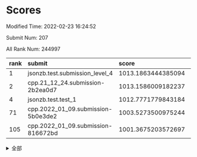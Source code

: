 # Scores

Modified Time: 2022-02-23 16:24:52

Submit Num: 207

All Rank Num: 244997

| rank |               submit               |       score        |       sigma        | pk_num |
| :--- | :--------------------------------- | :----------------- | :----------------- | :----- |
| 1    | jsonzb.test.submission_level_4     | 1013.1863444385094 | 0.7963732300963493 | 4737   |
| 2    | cpp.21_12_24.submission-2b2ea0d7   | 1013.1586009182237 | 0.7989151364140981 | 4732   |
| 4    | jsonzb.test.test_1                 | 1012.7771779843184 | 0.7956209519956083 | 4734   |
| 71   | cpp.2022_01_09.submission-5b0e3de2 | 1003.5273500975244 | 0.709832242685366  | 4728   |
| 105  | cpp.2022_01_09.submission-816672bd | 1001.3675203572697 | 0.7127216900929919 | 4730   |


<details>
<summary>全部</summary>

| rank |                 submit                 |       score        |       sigma        | pk_num |
| :--- | :------------------------------------- | :----------------- | :----------------- | :----- |
| 1    | jsonzb.test.submission_level_4         | 1013.1863444385094 | 0.7963732300963493 | 4737   |
| 2    | cpp.21_12_24.submission-2b2ea0d7       | 1013.1586009182237 | 0.7989151364140981 | 4732   |
| 3    | gobigger.level_3.submission_level_3_8  | 1012.879371364287  | 0.7940681556064133 | 4739   |
| 4    | jsonzb.test.test_1                     | 1012.7771779843184 | 0.7956209519956083 | 4734   |
| 5    | gobigger.level_3.submission_level_3_11 | 1011.8085083778849 | 0.8024328381650103 | 4736   |
| 6    | gobigger.level_3.submission_level_3_39 | 1011.5209076956108 | 0.7513972684359831 | 4732   |
| 7    | gobigger.level_3.submission_level_3_32 | 1011.1164055491867 | 0.761603770403988  | 4727   |
| 8    | gobigger.level_3.submission_level_3_37 | 1010.9211863866847 | 0.7984180969131887 | 4730   |
| 9    | gobigger.level_3.submission_level_3_24 | 1010.8981489356935 | 0.7522164867405658 | 4732   |
| 10   | gobigger.level_3.submission_level_3_25 | 1010.8188863756349 | 0.777708359771148  | 4733   |
| 11   | gobigger.level_3.submission_level_3_14 | 1010.7918735124853 | 0.7704490289189607 | 4739   |
| 12   | gobigger.level_3.submission_level_3_48 | 1010.7166052722858 | 0.781072982562485  | 4739   |
| 13   | gobigger.level_3.submission_level_3_21 | 1010.6729040339187 | 0.777355980818846  | 4734   |
| 14   | gobigger.level_3.submission_level_3_2  | 1010.6143916179448 | 0.762357425806737  | 4731   |
| 15   | gobigger.level_3.submission_level_3_34 | 1010.5807932531707 | 0.7839905386464061 | 4733   |
| 16   | gobigger.level_3.submission_level_3_16 | 1010.4584017903219 | 0.7561971246834369 | 4732   |
| 17   | gobigger.level_3.submission_level_3_0  | 1010.44435122357   | 0.7585325115933181 | 4737   |
| 18   | gobigger.level_3.submission_level_3_5  | 1010.4190998748566 | 0.7777506246285015 | 4736   |
| 19   | gobigger.level_3.submission_level_3_41 | 1010.3523005809233 | 0.7473706964900186 | 4734   |
| 20   | gobigger.level_3.submission_level_3_26 | 1010.2692248322326 | 0.7662848002767547 | 4736   |
| 21   | gobigger.level_3.submission_level_3_3  | 1010.2577459434776 | 0.7446542137042179 | 4733   |
| 22   | gobigger.level_3.submission_level_3_36 | 1010.240371997875  | 0.7553329745332471 | 4734   |
| 23   | gobigger.level_3.submission_level_3_20 | 1010.1712130204824 | 0.7633187557440578 | 4726   |
| 24   | gobigger.level_3.submission_level_3_22 | 1010.1491230750452 | 0.7663971298763256 | 4739   |
| 25   | gobigger.level_3.submission_level_3_17 | 1010.0883552042283 | 0.7723155162781484 | 4735   |
| 26   | gobigger.level_3.submission_level_3_30 | 1010.0614506084771 | 0.7771009584310944 | 4731   |
| 27   | gobigger.level_3.submission_level_3_42 | 1010.0271311994643 | 0.7427730930642807 | 4734   |
| 28   | gobigger.level_3.submission_level_3_9  | 1009.9537060995019 | 0.74401416855968   | 4735   |
| 29   | gobigger.level_3.submission_level_3_23 | 1009.8871078746456 | 0.753426394262857  | 4732   |
| 30   | gobigger.level_3.submission_level_3_27 | 1009.8605059692545 | 0.7723731496814651 | 4735   |
| 31   | gobigger.level_3.submission_level_3_1  | 1009.809486722111  | 0.7577794167105747 | 4736   |
| 32   | gobigger.level_3.submission_level_3_15 | 1009.7881032398043 | 0.7516370277246094 | 4732   |
| 33   | gobigger.level_3.submission_level_3_4  | 1009.7687573239679 | 0.7387354302084022 | 4728   |
| 34   | gobigger.level_3.submission_level_3_44 | 1009.7497731023622 | 0.7636722591101822 | 4737   |
| 35   | gobigger.level_3.submission_level_3_35 | 1009.7036763090921 | 0.7629076962837726 | 4737   |
| 36   | gobigger.level_3.submission_level_3_49 | 1009.6322550628225 | 0.7469894626340906 | 4732   |
| 37   | gobigger.level_3.submission_level_3_7  | 1009.5015875831242 | 0.7471345377984513 | 4733   |
| 38   | gobigger.level_3.submission_level_3_10 | 1009.4906431334408 | 0.7504123393591408 | 4736   |
| 39   | gobigger.level_3.submission_level_3_18 | 1009.487237254768  | 0.7593780866123812 | 4733   |
| 40   | gobigger.level_3.submission_level_3_33 | 1009.4628703540625 | 0.7385276080329534 | 4736   |
| 41   | gobigger.level_3.submission_level_3_13 | 1009.4299938754889 | 0.7599720738432174 | 4735   |
| 42   | gobigger.level_3.submission_level_3_6  | 1009.422041924459  | 0.7796599291017267 | 4737   |
| 43   | gobigger.level_3.submission_level_3_45 | 1009.4187915975482 | 0.7383343457557119 | 4735   |
| 44   | gobigger.level_3.submission_level_3_43 | 1009.4105560378124 | 0.7513497386385625 | 4731   |
| 45   | gobigger.level_3.submission_level_3_47 | 1009.3504169298936 | 0.7655011358113466 | 4732   |
| 46   | gobigger.level_3.submission_level_3_19 | 1008.9633486633693 | 0.7510020489103714 | 4738   |
| 47   | gobigger.level_3.submission_level_3_40 | 1008.885707682898  | 0.7565937603556647 | 4736   |
| 48   | gobigger.level_3.submission_level_3_46 | 1008.8539326680044 | 0.7450041294104808 | 4730   |
| 49   | gobigger.level_3.submission_level_3_38 | 1008.8524927111963 | 0.7757045968727369 | 4736   |
| 50   | gobigger.level_3.submission_level_3_31 | 1008.6839918209196 | 0.7500246553444694 | 4738   |
| 51   | gobigger.level_3.submission_level_3_29 | 1008.6502061774664 | 0.7421342237835067 | 4733   |
| 52   | gobigger.level_3.submission_level_3_12 | 1008.2481006487865 | 0.7482514291448935 | 4733   |
| 53   | gobigger.level_3.submission_level_3_28 | 1007.8014943181059 | 0.7386321535350634 | 4735   |
| 54   | gobigger.level_1.submission_level_1_13 | 1005.0818352245169 | 0.717002644997315  | 4733   |
| 55   | gobigger.level_1.submission_level_1_32 | 1004.4121213219019 | 0.7181107429585498 | 4731   |
| 56   | gobigger.level_1.submission_level_1_28 | 1004.168063095943  | 0.7226280226948576 | 4737   |
| 57   | gobigger.level_1.submission_level_1_26 | 1004.1339266994584 | 0.715599976421469  | 4731   |
| 58   | gobigger.level_1.submission_level_1_23 | 1004.0906655582057 | 0.7266684841542266 | 4731   |
| 59   | gobigger.level_1.submission_level_1_27 | 1004.0492194838679 | 0.7179766394692627 | 4724   |
| 60   | gobigger.level_1.submission_level_1_29 | 1003.9962673898613 | 0.7285661073056448 | 4735   |
| 61   | gobigger.level_1.submission_level_1_33 | 1003.9699006149947 | 0.7177055684505008 | 4738   |
| 62   | gobigger.level_1.submission_level_1_0  | 1003.7995259221091 | 0.7122191702446289 | 4732   |
| 63   | gobigger.level_1.submission_level_1_5  | 1003.7887136247464 | 0.7245806162686246 | 4734   |
| 64   | gobigger.level_1.submission_level_1_2  | 1003.7755168401255 | 0.7260999234269581 | 4735   |
| 65   | gobigger.level_1.submission_level_1_25 | 1003.7249186211473 | 0.7087600776241176 | 4737   |
| 66   | gobigger.level_1.submission_level_1_20 | 1003.6586380430977 | 0.7298932939967474 | 4741   |
| 67   | gobigger.level_1.submission_level_1_48 | 1003.6226731443951 | 0.7124008482907981 | 4737   |
| 68   | gobigger.level_1.submission_level_1_41 | 1003.5910611874442 | 0.7252156368731909 | 4736   |
| 69   | gobigger.level_1.submission_level_1_44 | 1003.5799729350215 | 0.7188738489530075 | 4736   |
| 70   | gobigger.level_1.submission_level_1_46 | 1003.558027446646  | 0.7201372438729169 | 4737   |
| 71   | cpp.2022_01_09.submission-5b0e3de2     | 1003.5273500975244 | 0.709832242685366  | 4728   |
| 72   | gobigger.level_1.submission_level_1_24 | 1003.5202735236569 | 0.7231664177739993 | 4732   |
| 73   | gobigger.level_1.submission_level_1_3  | 1003.4539552087634 | 0.7210368008903572 | 4738   |
| 74   | gobigger.level_1.submission_level_1_47 | 1003.3892486324681 | 0.7154491174564237 | 4734   |
| 75   | gobigger.level_1.submission_level_1_43 | 1003.3596255093001 | 0.7154392845748603 | 4732   |
| 76   | gobigger.level_1.submission_level_1_4  | 1003.3584681691308 | 0.7128784317620787 | 4734   |
| 77   | gobigger.level_1.submission_level_1_7  | 1003.342063959995  | 0.7171042036225826 | 4727   |
| 78   | gobigger.level_1.submission_level_1_16 | 1003.2561555612667 | 0.7027745469962855 | 4734   |
| 79   | gobigger.level_1.submission_level_1_1  | 1003.2308464096964 | 0.716003349494674  | 4734   |
| 80   | gobigger.level_1.submission_level_1_11 | 1003.1612338746513 | 0.7081990735032687 | 4736   |
| 81   | gobigger.level_1.submission_level_1_6  | 1003.1232226449822 | 0.7191147787300112 | 4736   |
| 82   | gobigger.level_1.submission_level_1_15 | 1003.0677227341332 | 0.7126023219009883 | 4734   |
| 83   | gobigger.level_1.submission_level_1_36 | 1003.0660105398262 | 0.7128363309114681 | 4736   |
| 84   | gobigger.level_1.submission_level_1_14 | 1002.9941016560126 | 0.7143437783910916 | 4737   |
| 85   | gobigger.level_1.submission_level_1_22 | 1002.9890885142655 | 0.7175023948175591 | 4737   |
| 86   | gobigger.level_1.submission_level_1_12 | 1002.9695141630036 | 0.7250160229875564 | 4730   |
| 87   | gobigger.level_1.submission_level_1_38 | 1002.9219179984763 | 0.7083491215637623 | 4737   |
| 88   | gobigger.level_1.submission_level_1_19 | 1002.7811475246573 | 0.7125333083552093 | 4731   |
| 89   | gobigger.level_1.submission_level_1_8  | 1002.7593080333336 | 0.7155162739422436 | 4738   |
| 90   | gobigger.level_1.submission_level_1_34 | 1002.7262526199252 | 0.7127509669145418 | 4736   |
| 91   | gobigger.level_1.submission_level_1_39 | 1002.7029852212223 | 0.7164007615999912 | 4731   |
| 92   | gobigger.level_1.submission_level_1_37 | 1002.6184900482305 | 0.7134048304586104 | 4733   |
| 93   | gobigger.level_1.submission_level_1_31 | 1002.5913738872378 | 0.7142221875241256 | 4730   |
| 94   | gobigger.level_1.submission_level_1_49 | 1002.5203729630025 | 0.7131993341324819 | 4728   |
| 95   | gobigger.level_1.submission_level_1_45 | 1002.508167159456  | 0.7153436446922943 | 4730   |
| 96   | gobigger.level_1.submission_level_1_10 | 1002.473774308955  | 0.7090918479948602 | 4735   |
| 97   | gobigger.level_1.submission_level_1_21 | 1002.4700145021146 | 0.7129200478952031 | 4735   |
| 98   | gobigger.level_1.submission_level_1_18 | 1002.3825608069252 | 0.7124412363065243 | 4733   |
| 99   | gobigger.level_1.submission_level_1_30 | 1002.3544180739109 | 0.7134375841456456 | 4736   |
| 100  | gobigger.level_1.submission_level_1_42 | 1002.1643247998898 | 0.7073983343254673 | 4735   |
| 101  | gobigger.level_1.submission_level_1_35 | 1002.0650217271833 | 0.7131510567364345 | 4734   |
| 102  | gobigger.level_1.submission_level_1_40 | 1001.9470661356088 | 0.7147876843196922 | 4738   |
| 103  | gobigger.level_1.submission_level_1_9  | 1001.7247840695037 | 0.7134751220805201 | 4739   |
| 104  | gobigger.level_1.submission_level_1_17 | 1001.5536641082609 | 0.7152284234350763 | 4735   |
| 105  | cpp.2022_01_09.submission-816672bd     | 1001.3675203572697 | 0.7127216900929919 | 4730   |
| 106  | gobigger.random.submission_random_12   | 997.3209779371317  | 0.7094435892049064 | 4733   |
| 107  | gobigger.random.submission_random_14   | 997.229559132689   | 0.7055611688084122 | 4732   |
| 108  | gobigger.random.submission_random_38   | 997.148066826052   | 0.7128049277260191 | 4734   |
| 109  | gobigger.random.submission_random_41   | 997.1334588527112  | 0.7149586959054762 | 4738   |
| 110  | gobigger.random.submission_random_19   | 996.9909131792934  | 0.6978455654183574 | 4733   |
| 111  | gobigger.random.submission_random_2    | 996.974560580295   | 0.7003231093463116 | 4735   |
| 112  | gobigger.random.submission_random_7    | 996.7800992987213  | 0.7129377036113295 | 4738   |
| 113  | gobigger.random.submission_random_22   | 996.6643580261593  | 0.7097647681788808 | 4736   |
| 114  | gobigger.random.submission_random_11   | 996.6615299399167  | 0.700404979940606  | 4736   |
| 115  | gobigger.random.submission_random_27   | 996.6328569245135  | 0.7114332345216562 | 4735   |
| 116  | gobigger.random.submission_random_6    | 996.5920494880979  | 0.7117176461583863 | 4735   |
| 117  | gobigger.random.submission_random_42   | 996.5154752730915  | 0.7089635515546532 | 4734   |
| 118  | gobigger.random.submission_random_36   | 996.4347812351314  | 0.7154213024550558 | 4736   |
| 119  | gobigger.random.submission_random_32   | 996.2579245017791  | 0.7013937631756219 | 4733   |
| 120  | gobigger.random.submission_random_17   | 996.2390295642239  | 0.708785109692809  | 4738   |
| 121  | gobigger.random.submission_random_46   | 996.2286935565597  | 0.7170384545517834 | 4735   |
| 122  | gobigger.random.submission_random_44   | 996.2104149950982  | 0.7127948511314797 | 4736   |
| 123  | gobigger.random.submission_random_45   | 996.1843387900196  | 0.7138051587946325 | 4735   |
| 124  | gobigger.random.submission_random_24   | 996.1518823675256  | 0.7106792352781703 | 4736   |
| 125  | gobigger.random.submission_random_25   | 996.142193718368   | 0.7196521485881664 | 4734   |
| 126  | gobigger.random.submission_random_16   | 996.0985191133954  | 0.7008784027565701 | 4740   |
| 127  | gobigger.random.submission_random_47   | 996.0716987749165  | 0.7024542163724913 | 4733   |
| 128  | gobigger.random.submission_random_37   | 996.050379339418   | 0.7039725096958467 | 4740   |
| 129  | gobigger.random.submission_random_23   | 996.0224504171282  | 0.7093744591232404 | 4738   |
| 130  | gobigger.random.submission_random_40   | 995.9165919854535  | 0.7131339653206518 | 4732   |
| 131  | gobigger.random.submission_random_4    | 995.8795252430195  | 0.7233136244085208 | 4734   |
| 132  | gobigger.random.submission_random_43   | 995.8584143294678  | 0.718900873487839  | 4735   |
| 133  | gobigger.random.submission_random_29   | 995.8527317724125  | 0.7021824813241494 | 4738   |
| 134  | gobigger.random.submission_random_0    | 995.833084388131   | 0.7271040136013902 | 4733   |
| 135  | gobigger.random.submission_random_10   | 995.8328212073327  | 0.7180704952108563 | 4737   |
| 136  | gobigger.random.submission_random_8    | 995.8218442506095  | 0.7216310478200952 | 4732   |
| 137  | gobigger.random.submission_random_1    | 995.818898875724   | 0.7170139412791949 | 4737   |
| 138  | gobigger.random.submission_random_39   | 995.6918305804106  | 0.705320986387208  | 4734   |
| 139  | gobigger.random.submission_random_34   | 995.6479315571196  | 0.7153887095213479 | 4733   |
| 140  | gobigger.random.submission_random_30   | 995.6375209819445  | 0.7107849325483027 | 4733   |
| 141  | gobigger.random.submission_random_28   | 995.6343719482921  | 0.7153315846131274 | 4735   |
| 142  | gobigger.random.submission_random_21   | 995.5044801345948  | 0.7119029626401818 | 4734   |
| 143  | gobigger.random.submission_random_9    | 995.4774541260372  | 0.7061701322751595 | 4734   |
| 144  | gobigger.random.submission_random_15   | 995.4633708103618  | 0.7110055238158852 | 4740   |
| 145  | gobigger.random.submission_random_5    | 995.4401184390273  | 0.708666544171313  | 4736   |
| 146  | gobigger.random.submission_random_3    | 995.4291886898505  | 0.7147182882751306 | 4735   |
| 147  | gobigger.random.submission_random_13   | 995.4004211039461  | 0.7128173904670149 | 4730   |
| 148  | gobigger.random.submission_random_31   | 995.32728992755    | 0.6951292646342627 | 4738   |
| 149  | gobigger.random.submission_random_48   | 995.1445764043975  | 0.7078892571881575 | 4730   |
| 150  | gobigger.random.submission_random_33   | 995.1071655224158  | 0.7028046962080226 | 4735   |
| 151  | gobigger.random.submission_random_49   | 994.8114581638055  | 0.707841679733667  | 4737   |
| 152  | gobigger.random.submission_random_35   | 994.7635381686682  | 0.7209918377682326 | 4735   |
| 153  | gobigger.random.submission_random_18   | 994.7189085324321  | 0.7253914730978988 | 4736   |
| 154  | gobigger.level_2.submission_level_2_37 | 994.1896213646247  | 0.7321185465881972 | 4737   |
| 155  | gobigger.random.submission_random_26   | 994.1471224882425  | 0.7271299597486732 | 4733   |
| 156  | gobigger.level_2.submission_level_2_14 | 993.880007097641   | 0.7271215861911797 | 4732   |
| 157  | gobigger.level_2.submission_level_2_21 | 993.6511422965588  | 0.7507835927953395 | 4734   |
| 158  | gobigger.level_2.submission_level_2_22 | 993.625195472556   | 0.732313379338848  | 4736   |
| 159  | gobigger.level_2.submission_level_2_4  | 993.6185435585927  | 0.7304197917187222 | 4731   |
| 160  | gobigger.random.submission_random_20   | 993.5603225287273  | 0.7126173461434342 | 4731   |
| 161  | gobigger.level_2.submission_level_2_44 | 993.5162547141355  | 0.7215621435061459 | 4738   |
| 162  | gobigger.level_2.submission_level_2_9  | 993.4523069676058  | 0.7329572923559718 | 4733   |
| 163  | gobigger.level_2.submission_level_2_27 | 993.2083746444868  | 0.7395644411633061 | 4736   |
| 164  | gobigger.level_2.submission_level_2_47 | 993.1597336890741  | 0.7388269514046635 | 4734   |
| 165  | gobigger.level_2.submission_level_2_0  | 993.1547080836427  | 0.746164439703785  | 4737   |
| 166  | gobigger.level_2.submission_level_2_32 | 993.066878519471   | 0.7181404186445219 | 4731   |
| 167  | gobigger.level_2.submission_level_2_25 | 993.0617125533714  | 0.7470050836538737 | 4734   |
| 168  | gobigger.level_2.submission_level_2_29 | 992.9190702924375  | 0.7330041865143327 | 4734   |
| 169  | gobigger.level_2.submission_level_2_15 | 992.8824188738903  | 0.7461043021408599 | 4733   |
| 170  | gobigger.level_2.submission_level_2_36 | 992.8489198939525  | 0.7304059117450777 | 4735   |
| 171  | gobigger.level_2.submission_level_2_41 | 992.8223442578156  | 0.7310438807093927 | 4731   |
| 172  | gobigger.level_2.submission_level_2_48 | 992.7331245922122  | 0.7284771659674562 | 4731   |
| 173  | gobigger.level_2.submission_level_2_13 | 992.5960786471206  | 0.733487653246852  | 4734   |
| 174  | gobigger.level_2.submission_level_2_12 | 992.5813001557624  | 0.7434901284088447 | 4729   |
| 175  | gobigger.level_2.submission_level_2_43 | 992.5785586520398  | 0.7329201508330531 | 4735   |
| 176  | gobigger.level_2.submission_level_2_16 | 992.4573458916943  | 0.7215834995084204 | 4734   |
| 177  | gobigger.level_2.submission_level_2_1  | 992.425369350388   | 0.7294516881267379 | 4735   |
| 178  | gobigger.level_2.submission_level_2_10 | 992.4035293480255  | 0.7401507223549251 | 4735   |
| 179  | gobigger.level_2.submission_level_2_23 | 992.3437616474391  | 0.7433570670023011 | 4734   |
| 180  | gobigger.level_2.submission_level_2_45 | 992.2886280908958  | 0.7394188672715214 | 4731   |
| 181  | gobigger.level_2.submission_level_2_42 | 992.207744776524   | 0.7499541435973816 | 4734   |
| 182  | gobigger.level_2.submission_level_2_31 | 992.1680007440663  | 0.7410201243486111 | 4731   |
| 183  | gobigger.level_2.submission_level_2_6  | 992.1516174895618  | 0.7257304161726625 | 4738   |
| 184  | gobigger.level_2.submission_level_2_7  | 992.0918972727735  | 0.7335796675781274 | 4740   |
| 185  | gobigger.level_2.submission_level_2_3  | 992.0476594622331  | 0.7502929301970124 | 4736   |
| 186  | gobigger.level_2.submission_level_2_35 | 992.0207604865235  | 0.7348077076844226 | 4736   |
| 187  | gobigger.level_2.submission_level_2_49 | 991.962888142772   | 0.7573374149670898 | 4729   |
| 188  | gobigger.level_2.submission_level_2_34 | 991.9526753123523  | 0.7323175757724122 | 4744   |
| 189  | gobigger.level_2.submission_level_2_26 | 991.9171980547308  | 0.7700251914236509 | 4733   |
| 190  | gobigger.level_2.submission_level_2_5  | 991.9002613593212  | 0.7346415578548108 | 4734   |
| 191  | gobigger.level_2.submission_level_2_33 | 991.8992257700238  | 0.7481118954190112 | 4734   |
| 192  | gobigger.level_2.submission_level_2_24 | 991.8986124621447  | 0.7610968754886778 | 4739   |
| 193  | gobigger.level_2.submission_level_2_46 | 991.6514382710922  | 0.7715796045503385 | 4737   |
| 194  | gobigger.level_2.submission_level_2_38 | 991.6263899655513  | 0.7425016887478327 | 4730   |
| 195  | gobigger.level_2.submission_level_2_8  | 991.6076644279773  | 0.7513626287084525 | 4732   |
| 196  | gobigger.level_2.submission_level_2_11 | 991.5913352835771  | 0.7415617050706873 | 4737   |
| 197  | gobigger.level_2.submission_level_2_18 | 991.541131935553   | 0.7531853621200345 | 4738   |
| 198  | gobigger.level_2.submission_level_2_19 | 991.4954812969196  | 0.7307478412330756 | 4733   |
| 199  | gobigger.level_2.submission_level_2_28 | 991.4716833598773  | 0.758126111787845  | 4731   |
| 200  | gobigger.level_2.submission_level_2_17 | 991.4597283443358  | 0.7488950239227833 | 4728   |
| 201  | gobigger.level_2.submission_level_2_20 | 991.2899504600787  | 0.7610226085253942 | 4732   |
| 202  | gobigger.level_2.submission_level_2_40 | 991.1334552040719  | 0.7631498931394217 | 4735   |
| 203  | gobigger.level_2.submission_level_2_2  | 990.7637333386223  | 0.7732388003034744 | 4734   |
| 204  | gobigger.level_2.submission_level_2_30 | 990.5599825034893  | 0.7665737895997766 | 4732   |
| 205  | gobigger.level_2.submission_level_2_39 | 990.5460581003017  | 0.7700189214660182 | 4732   |
| 206  | gobigger.none.submission_none_1        | 977.7379289313014  | 1.3724230959132198 | 4732   |
| 207  | gobigger.none.submission_none_0        | 976.9669477873351  | 1.3398501618163445 | 4732   |

</details>